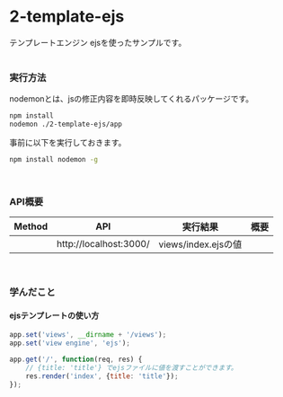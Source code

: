 # 2-template-ejs
テンプレートエンジン ejsを使ったサンプルです。  
<br>

### 実行方法
nodemonとは、jsの修正内容を即時反映してくれるパッケージです。
```sh 
npm install
nodemon ./2-template-ejs/app
```

事前に以下を実行しておきます。  
```sh
npm install nodemon -g
```
<br>

### API概要
| Method | API                             | 実行結果                          | 概要                 |
| ------ | ------------------------------- | ----------------------------- | ------------------ |
|        | http://localhost:3000/          | views/index.ejsの値                   |                    |
<br>

### 学んだこと
#### ejsテンプレートの使い方
```javascript
app.set('views', __dirname + '/views');
app.set('view engine', 'ejs');

app.get('/', function(req, res) {
    // {title: 'title'} でejsファイルに値を渡すことができます。
    res.render('index', {title: 'title'});
});
```
<br>


